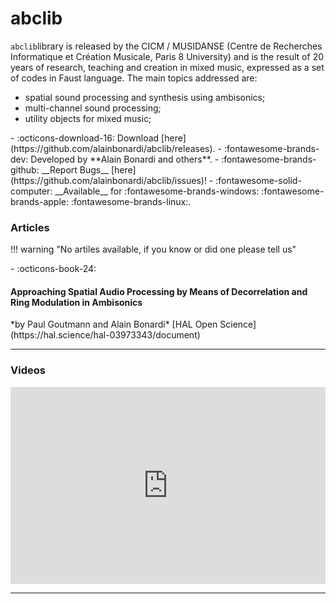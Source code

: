 # abclib

`abclib`library is released by the CICM / MUSIDANSE (Centre de Recherches Informatique et Création Musicale, Paris 8 University) and is the result of 20 years of research, teaching and creation in mixed music, expressed as a set of codes in Faust language. The main topics addressed are:

* spatial sound processing and synthesis using ambisonics;
* multi-channel sound processing;
* utility objects for mixed music;


<div class="grid cards" markdown>
- :octicons-download-16: Download [here](https://github.com/alainbonardi/abclib/releases).
- :fontawesome-brands-dev: Developed by **Alain Bonardi and others**.
- :fontawesome-brands-github: __Report Bugs__ [here](https://github.com/alainbonardi/abclib/issues)!
- :fontawesome-solid-computer: __Available__ for :fontawesome-brands-windows: :fontawesome-brands-apple: :fontawesome-brands-linux:.
</div>

<h3>Articles</h3>

!!! warning "No artiles available, if you know or did one please tell us"


<div class="grid cards" markdown>
- :octicons-book-24: 
    <h4>Approaching Spatial Audio Processing by Means of Decorrelation and Ring Modulation in Ambisonics</h4>
    *by Paul Goutmann and Alain Bonardi*  
    [HAL Open Science](https://hal.science/hal-03973343/document)

</div>


---
<h3>Videos</h3>

<div style="display: flex; justify-content: center; gap: 20px;">
    <iframe width="560" height="315" src="https://www.youtube.com/embed/EULhrJhWNW4?si=bq-07XurkeUllpmo" title="YouTube video player" frameborder="0" allow="accelerometer; autoplay; clipboard-write; encrypted-media; gyroscope; picture-in-picture; web-share" referrerpolicy="strict-origin-when-cross-origin" allowfullscreen></iframe>
</div>


---
<script src="https://giscus.app/client.js"
        data-repo="charlesneimog/Awesome-Pd"
        data-repo-id="R_kgDOLaunFg"
        data-category="Announcements"
        data-category-id="DIC_kwDOLaunFs4CnXHy"
        data-mapping="title"
        data-strict="0"
        data-reactions-enabled="1"
        data-emit-metadata="0"
        data-input-position="bottom"
        data-theme="preferred_color_scheme"
        data-lang="en"
        crossorigin="anonymous"
        async>
</script>

